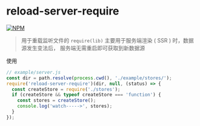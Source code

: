 # reload-server-require

[![NPM](https://nodei.co/npm/reload-server-require.png?downloads=true&downloadRank=true&stars=true)](https://nodei.co/npm/reload-server-require/)

> 用于重载监听文件的 `require(lib)`
> 主要用于服务端渲染 ( SSR ) 时，数据源发生变法后， 服务端无需重启即可获取到新数据源

使用

```js
// example/server.js
const dir = path.resolve(process.cwd(), './example/stores/');
require('reload-server-require')(dir, null, (status) => {
  const createStore = require('./stores');
  if (createStore && typeof createStore === 'function') {
    const stores = createStore();
    console.log('watch----->', stores);
  }
});
```
